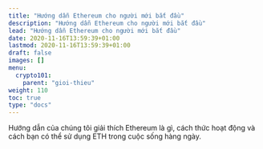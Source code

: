 ```yaml
---
title: "Hướng dẫn Ethereum cho người mới bắt đầu"
description: "Hướng dẫn Ethereum cho người mới bắt đầu"
lead: "Hướng dẫn Ethereum cho người mới bắt đầu"
date: 2020-11-16T13:59:39+01:00
lastmod: 2020-11-16T13:59:39+01:00
draft: false
images: []
menu:
  crypto101:
    parent: "gioi-thieu"
weight: 110
toc: true
type: "docs"
---
```




Hướng dẫn của chúng tôi giải thích Ethereum là gì, cách thức hoạt động và cách bạn có thể sử dụng ETH trong cuộc sống hàng ngày.
